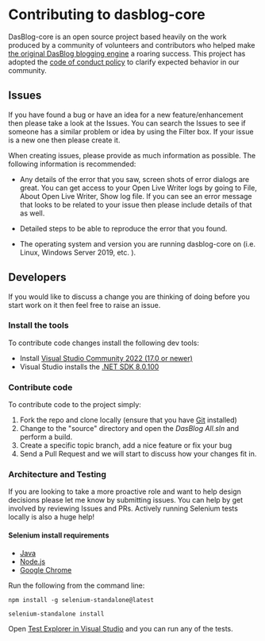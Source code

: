 # Contributing to dasblog-core
DasBlog-core  is an open source project based heavily on the  work produced by a community of volunteers and contributors who helped make [the original DasBlog blogging engine](https://github.com/shanselman/dasblog) a roaring success. This project has adopted the [code of conduct policy](https://github.com/poppastring/dasblog-core/blob/main/CODE_OF_CONDUCT.md) to clarify expected behavior in our community.


## Issues
If you have found a bug or have an idea for a new feature/enhancement then please take a look at the Issues. You can search the Issues to see if someone has a similar problem or idea by using the Filter box. If your issue is a new one then please create it.

When creating issues, please provide as much information as possible.  The following information is recommended:
 - Any details of the error that you saw, screen shots of error dialogs are great. You can get access to your Open Live Writer logs by going to File, About Open Live Writer, Show log file.    If you can see an error message that looks to be related to your issue then please include details of that as well.

 - Detailed steps to be able to reproduce the error that you found.
 
 - The operating system and version you are running dasblog-core on (i.e. Linux, Windows Server 2019, etc. ).


## Developers
If you would like to discuss a change you are thinking of doing before you start work on it then feel free to raise an issue.

### Install the tools
To contribute code changes install the following dev tools:

- Install [Visual Studio Community 2022 (17.0 or newer)](https://visualstudio.microsoft.com/downloads/)
- Visual Studio installs the [.NET SDK 8.0.100]([https://dotnet.microsoft.com/download/dotnet/thank-you/sdk-6.0.100-windows-x64-installer](https://dotnet.microsoft.com/en-us/download/dotnet/8.0))

### Contribute code
To contribute code to the project simply:
  1. Fork the repo and clone locally (ensure that you have [Git](https://git-scm.com/downloads) installed)
  2. Change to the "source" directory and open the *DasBlog All.sln* and perform a build.
  3. Create a specific topic branch, add a nice feature or fix your bug
  4. Send a Pull Request and we will start to discuss how your changes fit in.

### Architecture and Testing
If you are looking to take a more proactive role and want to help design decisions please let me know by submitting issues. You can help by get involved by reviewing Issues and PRs. Actively running Selenium tests locally is also a huge help!

#### Selenium install requirements
- [Java](https://java.com/en/download/windows_manual.jsp)
- [Node.js](https://nodejs.org/en/download/)
- [Google Chrome](https://www.google.com/chrome/)

Run the following from the command line:

`npm install -g selenium-standalone@latest`

`selenium-standalone install`

Open [Test Explorer in Visual Studio](https://docs.microsoft.com/visualstudio/test/run-unit-tests-with-test-explorer) and you can run any of the tests.

